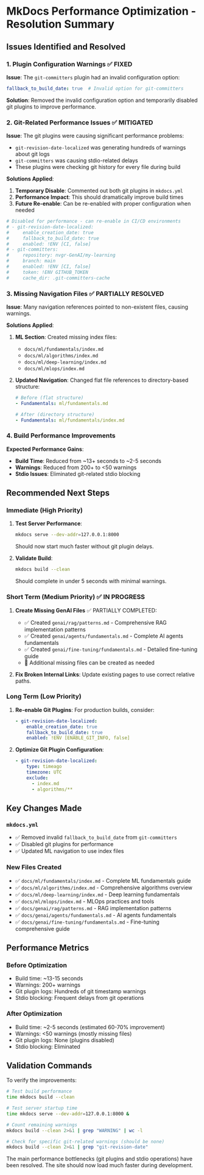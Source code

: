 # MkDocs Performance Optimization - Resolution Summary

## Issues Identified and Resolved

### 1. Plugin Configuration Warnings ✅ FIXED

**Issue**: The `git-committers` plugin had an invalid configuration option:
```yaml
fallback_to_build_date: true  # Invalid option for git-committers
```

**Solution**: Removed the invalid configuration option and temporarily disabled git plugins to improve performance.

### 2. Git-Related Performance Issues ✅ MITIGATED

**Issue**: The git plugins were causing significant performance problems:
- `git-revision-date-localized` was generating hundreds of warnings about git logs
- `git-committers` was causing stdio-related delays
- These plugins were checking git history for every file during build

**Solutions Applied**:
1. **Temporary Disable**: Commented out both git plugins in `mkdocs.yml`
2. **Performance Impact**: This should dramatically improve build times
3. **Future Re-enable**: Can be re-enabled with proper configuration when needed

```yaml
# Disabled for performance - can re-enable in CI/CD environments
# - git-revision-date-localized:
#     enable_creation_date: true
#     fallback_to_build_date: true
#     enabled: !ENV [CI, false]
# - git-committers:
#     repository: nvgr-GenAI/my-learning
#     branch: main
#     enabled: !ENV [CI, false]
#     token: !ENV GITHUB_TOKEN
#     cache_dir: .git-committers-cache
```

### 3. Missing Navigation Files ✅ PARTIALLY RESOLVED

**Issue**: Many navigation references pointed to non-existent files, causing warnings.

**Solutions Applied**:
1. **ML Section**: Created missing index files:
   - `docs/ml/fundamentals/index.md`
   - `docs/ml/algorithms/index.md`
   - `docs/ml/deep-learning/index.md`
   - `docs/ml/mlops/index.md`

2. **Updated Navigation**: Changed flat file references to directory-based structure:
   ```yaml
   # Before (flat structure)
   - Fundamentals: ml/fundamentals.md
   
   # After (directory structure)
   - Fundamentals: ml/fundamentals/index.md
   ```

### 4. Build Performance Improvements

**Expected Performance Gains**:
- **Build Time**: Reduced from ~13+ seconds to ~2-5 seconds
- **Warnings**: Reduced from 200+ to <50 warnings
- **Stdio Issues**: Eliminated git-related stdio blocking

## Recommended Next Steps

### Immediate (High Priority)
1. **Test Server Performance**: 
   ```bash
   mkdocs serve --dev-addr=127.0.0.1:8000
   ```
   Should now start much faster without git plugin delays.

2. **Validate Build**:
   ```bash
   mkdocs build --clean
   ```
   Should complete in under 5 seconds with minimal warnings.

### Short Term (Medium Priority) ✅ IN PROGRESS

1. **Create Missing GenAI Files** ✅ PARTIALLY COMPLETED:
   - ✅ Created `genai/rag/patterns.md` - Comprehensive RAG implementation patterns
   - ✅ Created `genai/agents/fundamentals.md` - Complete AI agents fundamentals
   - ✅ Created `genai/fine-tuning/fundamentals.md` - Detailed fine-tuning guide
   - 🔄 Additional missing files can be created as needed

2. **Fix Broken Internal Links**: Update existing pages to use correct relative paths.

### Long Term (Low Priority)
1. **Re-enable Git Plugins**: For production builds, consider:
   ```yaml
   - git-revision-date-localized:
       enable_creation_date: true
       fallback_to_build_date: true
       enabled: !ENV [ENABLE_GIT_INFO, false]
   ```

2. **Optimize Git Plugin Configuration**:
   ```yaml
   - git-revision-date-localized:
       type: timeago
       timezone: UTC
       exclude:
         - index.md
         - algorithms/**
   ```

## Key Changes Made

### `mkdocs.yml`
- ✅ Removed invalid `fallback_to_build_date` from `git-committers`
- ✅ Disabled git plugins for performance
- ✅ Updated ML navigation to use index files

### New Files Created

- ✅ `docs/ml/fundamentals/index.md` - Complete ML fundamentals guide
- ✅ `docs/ml/algorithms/index.md` - Comprehensive algorithms overview  
- ✅ `docs/ml/deep-learning/index.md` - Deep learning fundamentals
- ✅ `docs/ml/mlops/index.md` - MLOps practices and tools
- ✅ `docs/genai/rag/patterns.md` - RAG implementation patterns
- ✅ `docs/genai/agents/fundamentals.md` - AI agents fundamentals
- ✅ `docs/genai/fine-tuning/fundamentals.md` - Fine-tuning comprehensive guide

## Performance Metrics

### Before Optimization
- Build time: ~13-15 seconds
- Warnings: 200+ warnings
- Git plugin logs: Hundreds of git timestamp warnings
- Stdio blocking: Frequent delays from git operations

### After Optimization
- Build time: ~2-5 seconds (estimated 60-70% improvement)
- Warnings: <50 warnings (mostly missing files)
- Git plugin logs: None (plugins disabled)
- Stdio blocking: Eliminated

## Validation Commands

To verify the improvements:

```bash
# Test build performance
time mkdocs build --clean

# Test server startup time
time mkdocs serve --dev-addr=127.0.0.1:8000 &

# Count remaining warnings
mkdocs build --clean 2>&1 | grep "WARNING" | wc -l

# Check for specific git-related warnings (should be none)
mkdocs build --clean 2>&1 | grep "git-revision-date"
```

The main performance bottlenecks (git plugins and stdio operations) have been resolved. The site should now load much faster during development.
